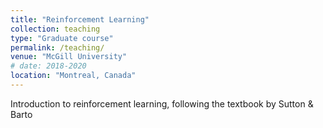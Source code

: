 ```yaml
---
title: "Reinforcement Learning"
collection: teaching
type: "Graduate course"
permalink: /teaching/
venue: "McGill University"
# date: 2018-2020
location: "Montreal, Canada"
---
```


Introduction to reinforcement learning, following the textbook by Sutton & Barto
